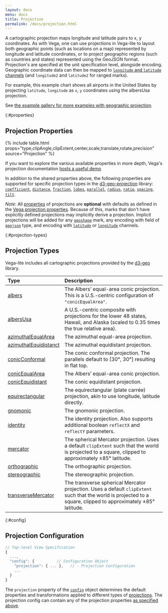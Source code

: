 ```yaml
---
layout: docs
menu: docs
title: Projection
permalink: /docs/projection.html
---
```


A cartographic projection maps longitude and latitude pairs to x, y coordinates. As with Vega, one can use projections in Vega-lite to layout both geographic points (such as locations on a map) represented by longitude and latitude coordinates, or to project geographic regions (such as countries and states) represented using the GeoJSON format. Projection's are specified at the unit specification level, alongside encoding. Geographic coordinate data can then be mapped to [`longitude` and `latitude` channels](encoding.html#geo) (and `longitude2` and `latitude2` for ranged marks).

For example, this example chart shows all airports in the United States by projecting `latitude`, `longitude` as `x`, `y` coordinates using the albersUsa projection.

<span class="vl-example" data-name="geo_point"></span>

See [the example gallery for more examples with geographic projection](../examples/#geographical-maps).

{:#properties}

## Projection Properties

{% include table.html props="type,clipAngle,clipExtent,center,scale,translate,rotate,precision" source="Projection" %}

If you want to explore the various available properties in more depth, Vega's projection documentation [hosts a useful demo](https://vega.github.io/vega/docs/projections/)

In addition to the shared properties above, the following properties are supported for specific projection types in the [d3-geo-projection](https://github.com/d3/d3-geo-projection) library: [`coefficient`](https://github.com/d3/d3-geo-projection#hammer_coefficient), [`distance`](https://github.com/d3/d3-geo-projection#satellite_distance), [`fraction`](https://github.com/d3/d3-geo-projection#bottomley_fraction), [`lobes`](https://github.com/d3/d3-geo-projection#berghaus_lobes), [`parallel`](https://github.com/d3/d3-geo-projection#armadillo_parallel), [`radius`](https://github.com/d3/d3-geo-projection#gingery_radius), [`ratio`](https://github.com/d3/d3-geo-projection#hill_ratio), [`spacing`](https://github.com/d3/d3-geo-projection#lagrange_spacing), [`tilt`](https://github.com/d3/d3-geo-projection#satellite_tilt).

_Note_: All [properties](#properties) of projections are **optional** with defaults as defined in the [Vega projection properties](https://vega.github.io/vega/docs/projections/#properties). Because of this, marks that don't have explicitly defined projections may implicitly derive a projection. Implicit projections will be added for any [`geoshape`](geoshape.html) mark, any encoding with field of [`geojson`](type.html#geojson) type, and encoding with [`latitude`](encoding.html#geo) or [`longitude`](encoding.html#geo) channels.

{:#projection-types}

## Projection Types

Vega-lite includes all cartographic projections provided by the [d3-geo](https://github.com/d3/d3-geo#) library.

| Type                                                                          | Description                                                                                                                                                         |
| :---------------------------------------------------------------------------- | :------------------------------------------------------------------------------------------------------------------------------------------------------------------ |
| [albers](https://github.com/d3/d3-geo#geoAlbers)                              | The Albers’ equal-area conic projection. This is a U.S.-centric configuration of `"conicEqualArea"`.                                                                |
| [albersUsa](https://github.com/d3/d3-geo#geoAlbersUsa)                        | A U.S.-centric composite with projections for the lower 48 states, Hawaii, and Alaska (scaled to 0.35 times the true relative area).                                |
| [azimuthalEqualArea](https://github.com/d3/d3-geo#geoAzimuthalEqualArea)      | The azimuthal equal-area projection.                                                                                                                                |
| [azimuthalEquidistanct](https://github.com/d3/d3-geo#geoAzimuthalEquidistant) | The azimuthal equidistant projection.                                                                                                                               |
| [conicConformal](https://github.com/d3/d3-geo#geoConicConformal)              | The conic conformal projection. The parallels default to [30&deg;, 30&deg;] resulting in flat top.                                                                  |
| [conicEqualArea](https://github.com/d3/d3-geo#geoConicEqualArea)              | The Albers’ equal-area conic projection.                                                                                                                            |
| [conicEquidistant](https://github.com/d3/d3-geo#geoConicEquidistant)          | The conic equidistant projection.                                                                                                                                   |
| [equirectangular](https://github.com/d3/d3-geo#geoEquirectangular)            | The equirectangular (plate carr&eacute;e) projection, akin to use longitude, latitude directly.                                                                     |
| [gnomonic](https://github.com/d3/d3-geo#geoGnomonic)                          | The gnomonic projection.                                                                                                                                            |
| [identity](https://github.com/d3/d3-geo#geoIdentity)                          | The identity projection. Also supports additional boolean `reflectX` and `reflectY` parameters.                                                                     |
| [mercator](https://github.com/d3/d3-geo#geoMercator)                          | The spherical Mercator projection. Uses a default `clipExtent` such that the world is projected to a square, clipped to approximately ±85&deg; latitude.            |
| [orthographic](https://github.com/d3/d3-geo#geoOrthographic)                  | The orthographic projection.                                                                                                                                        |
| [stereographic](https://github.com/d3/d3-geo#geoStereographic)                | The stereographic projection.                                                                                                                                       |
| [transverseMercator](https://github.com/d3/d3-geo#geoTransverseMercator)      | The transverse spherical Mercator projection. Uses a default `clipExtent` such that the world is projected to a square, clipped to approximately ±85&deg; latitude. |

{:#config}

## Projection Configuration

```js
// Top-level View Specification
{
  ...,
  "config": {          // Configuration Object
    "projection": { ... },   // - Projection Configuration
    ...
  }
}
```

The `projection` property of the [`config`](config.html) object determines the default properties and transformations applied to different types of [projections](projection.html). The projection config can contain any of the projection properties [as specified above](#properties).
